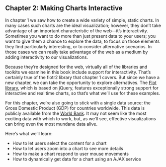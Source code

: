 ## Chapter 2: Making Charts Interactive

In chapter 1 we saw how to create a wide variety of simple, static charts. In many cases such charts are the ideal visualization; however, they don’t take advantage of an important characteristic of the web—it’s interactivity. Sometimes you want to do more than just present data to your users; you want to give them a chance to explore the data, to focus on those elements they find particularly interesting, or to consider alternative scenarios. In those cases we can really take advantage of the web as a medium by adding interactivity to our visualizations.
Because they’re designed for the web, virtually all of the libraries and toolkits we examine in this book include support for interactivity. That’s certainly true of the flotr2 library that chapter 1 covers. But since we have a new chapter, we can take the opportunity to explore alternatives. The [Flot library](http://www.flotcharts.org/), which is based on jQuery, features exceptionally strong support for interactive and real time charts, so that’s what we’ll use for these examples.
For this chapter, we’re also going to stick with a single data source: the Gross Domestic Product (GDP) for countries worldwide. This data is publicly available from the [World Bank](http://data.worldbank.org). It may not seem like the most exciting data with which to work, but, as we’ll see, effective visualizations can bring even the most mundane data alive.
Here’s what we’ll learn:* How to let users select the content for a chart* How to let users zoom into a chart to see more details* How to make a chart respond to user mouse movements* How to dynamically get data for a chart using an AJAX service